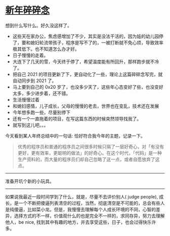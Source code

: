 # [新年碎碎念](https://github.com/yihong0618/gitblog/issues/201)

想到什么写什么。好久没这样了。

- 这些天在家办公，焦虑感增加了不少，其实是没法干活的，因为娃的幼儿园停了，要和媳妇轮流带孩子，程序是写不了的，一被打断就不免心烦，导致效率极其低下。也不知道怎么办才好。
- 日子慢慢的走着。
- 大连下了几天的雪，今天终于停了，希望温度能有所回升，那样跑步就不冷了。
- 把自己 2021 的项目更新了下，更自动化了一些，理论上这篇碎碎念写完，就自动同步到 2021 了。
- 马上要到自己的 0x20 岁了，也没多少天了，这些年心态变好了些，也没变好太多，多少进步着，还不错。
- 生活慢慢过着
- 和媳妇感情，儿子成长，父母的慢慢的老去，世界也在变乱，技术还在发展
- 今年想多跑一些，尽量别停下
- 还有一个一直拖着的项目，在写这篇东西的时候突然领导找我了。
- 就写到这儿吧。。。

今天看到某人年终总结中的一句话: 恰好符合我今年的主题，记录一下。
> 优秀的程序员和普通的程序员之间很多时候只隔了一层好奇心，对「有没有更好，更有效率，更聪明的做法」的好奇心。在这个时代，「代码」是一种生产资料的，而大量的程序员们却自己忽略了这一点，或者自愿放弃了这点。

---

准备开坑个新的小玩具。

---

如果说我最近一段时间学到了什么，就是，尽量不去评价别人( judge people), 成长，是一个不断把傻逼列表清空的过程，当然，彻底清空是不可能的，总会有些人是纯傻逼，比如菜小龙。但是，我慢慢去理解每个人成长环境的不同，心智的差异，选择方式的不一样，价值观什么的也是完全不一样的，求同存异，努力去理解他人，be nice, 找到其中有趣的地方，并去享受这些，日子，也会过得快乐许多。
